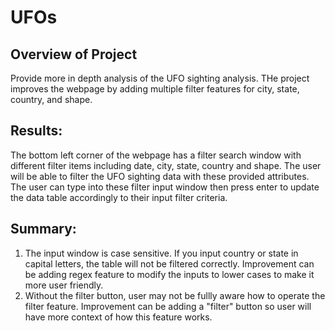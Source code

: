 # UFOs
## Overview of Project
Provide more in depth analysis of the UFO sighting analysis. THe project improves the webpage by adding multiple filter features for city, state, country, and shape.
## Results:
The bottom left corner of the webpage has a filter search window with different filter items including date, city, state, country and shape. The user will be able to filter the UFO sighting data with these provided attributes. The user can type into these filter input window then press enter to update the data table accordingly to their input filter criteria. 

## Summary: 
1. The input window is case sensitive. If you input country or state in capital letters, the table will not be filtered correctly. Improvement can be adding regex feature to modify the inputs to lower cases to make it more user friendly. 
2. Without the filter button, user may not be fullly aware how to operate the filter feature. Improvement can be adding a "filter" button so user will have more context of how this feature works. 